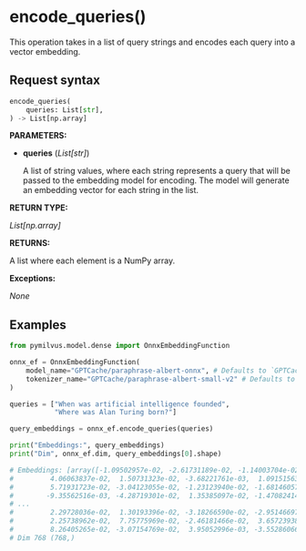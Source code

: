 # encode_queries()

This operation takes in a list of query strings and encodes each query into a vector embedding.

## Request syntax

```python
encode_queries(
    queries: List[str], 
) -> List[np.array]
```

**PARAMETERS:**

- **queries** (*List[str]*)

    A list of string values, where each string represents a query that will be passed to the embedding model for encoding. The model will generate an embedding vector for each string in the list.

**RETURN TYPE:**

*List[np.array]*

**RETURNS:**

A list where each element is a NumPy array.

**Exceptions:**

*None*

## Examples

```python
from pymilvus.model.dense import OnnxEmbeddingFunction

onnx_ef = OnnxEmbeddingFunction(
    model_name="GPTCache/paraphrase-albert-onnx", # Defaults to `GPTCache/paraphrase-albert-onnx`
    tokenizer_name="GPTCache/paraphrase-albert-small-v2" # Defaults to `GPTCache/paraphrase-albert-small-v2`
)

queries = ["When was artificial intelligence founded", 
           "Where was Alan Turing born?"]

query_embeddings = onnx_ef.encode_queries(queries)

print("Embeddings:", query_embeddings)
print("Dim", onnx_ef.dim, query_embeddings[0].shape)

# Embeddings: [array([-1.09502957e-02, -2.61731189e-02, -1.14003704e-02,  1.87525299e-02,
#         4.06063837e-02,  1.50731323e-02, -3.68221761e-03,  1.09151563e-03,
#         5.71931723e-02, -3.04123055e-02, -1.23123940e-02, -1.68146057e-02,
#        -9.35562516e-03, -4.28719301e-02,  1.35385097e-02, -1.47082414e-02,
# ...
#         2.29728036e-02,  1.30193396e-02, -3.18266590e-02, -2.95146697e-03,
#         2.25738962e-02,  7.75775969e-02, -2.46181466e-02,  3.65723938e-02,
#         8.26405265e-02, -3.07154769e-02,  3.95052996e-03, -3.55286066e-02])]
# Dim 768 (768,)
```
